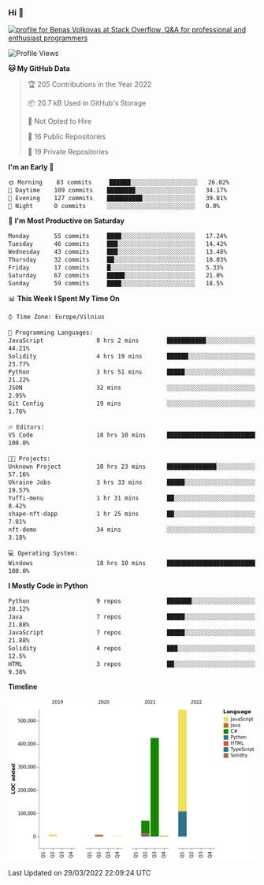 ### Hi 👋
<a href="https://stackoverflow.com/users/14954249/benas-volkovas"><img src="https://stackoverflow.com/users/flair/14954249.png?theme=dark" width="208" height="58" alt="profile for Benas Volkovas at Stack Overflow, Q&amp;A for professional and enthusiast programmers" title="profile for Benas Volkovas at Stack Overflow, Q&amp;A for professional and enthusiast programmers"></a>

<!--START_SECTION:waka-->
![Profile Views](http://img.shields.io/badge/Profile%20Views-0-blue)

**🐱 My GitHub Data** 

> 🏆 205 Contributions in the Year 2022
 > 
> 📦 20.7 kB Used in GitHub's Storage 
 > 
> 🚫 Not Opted to Hire
 > 
> 📜 16 Public Repositories 
 > 
> 🔑 19 Private Repositories  
 > 
**I'm an Early 🐤** 

```text
🌞 Morning    83 commits     ██████░░░░░░░░░░░░░░░░░░░   26.02% 
🌆 Daytime    109 commits    ████████░░░░░░░░░░░░░░░░░   34.17% 
🌃 Evening    127 commits    ██████████░░░░░░░░░░░░░░░   39.81% 
🌙 Night      0 commits      ░░░░░░░░░░░░░░░░░░░░░░░░░   0.0%

```
📅 **I'm Most Productive on Saturday** 

```text
Monday       55 commits     ████░░░░░░░░░░░░░░░░░░░░░   17.24% 
Tuesday      46 commits     ███░░░░░░░░░░░░░░░░░░░░░░   14.42% 
Wednesday    43 commits     ███░░░░░░░░░░░░░░░░░░░░░░   13.48% 
Thursday     32 commits     ██░░░░░░░░░░░░░░░░░░░░░░░   10.03% 
Friday       17 commits     █░░░░░░░░░░░░░░░░░░░░░░░░   5.33% 
Saturday     67 commits     █████░░░░░░░░░░░░░░░░░░░░   21.0% 
Sunday       59 commits     ████░░░░░░░░░░░░░░░░░░░░░   18.5%

```


📊 **This Week I Spent My Time On** 

```text
⌚︎ Time Zone: Europe/Vilnius

💬 Programming Languages: 
JavaScript               8 hrs 2 mins        ███████████░░░░░░░░░░░░░░   44.21% 
Solidity                 4 hrs 19 mins       ██████░░░░░░░░░░░░░░░░░░░   23.77% 
Python                   3 hrs 51 mins       █████░░░░░░░░░░░░░░░░░░░░   21.22% 
JSON                     32 mins             ░░░░░░░░░░░░░░░░░░░░░░░░░   2.95% 
Git Config               19 mins             ░░░░░░░░░░░░░░░░░░░░░░░░░   1.76%

🔥 Editors: 
VS Code                  18 hrs 10 mins      █████████████████████████   100.0%

🐱‍💻 Projects: 
Unknown Project          10 hrs 23 mins      ██████████████░░░░░░░░░░░   57.16% 
Ukraine Jobs             3 hrs 33 mins       █████░░░░░░░░░░░░░░░░░░░░   19.57% 
Yuffi-menu               1 hr 31 mins        ██░░░░░░░░░░░░░░░░░░░░░░░   8.42% 
shape-nft-dapp           1 hr 25 mins        ██░░░░░░░░░░░░░░░░░░░░░░░   7.81% 
nft-demo                 34 mins             ░░░░░░░░░░░░░░░░░░░░░░░░░   3.18%

💻 Operating System: 
Windows                  18 hrs 10 mins      █████████████████████████   100.0%

```

**I Mostly Code in Python** 

```text
Python                   9 repos             ███████░░░░░░░░░░░░░░░░░░   28.12% 
Java                     7 repos             █████░░░░░░░░░░░░░░░░░░░░   21.88% 
JavaScript               7 repos             █████░░░░░░░░░░░░░░░░░░░░   21.88% 
Solidity                 4 repos             ███░░░░░░░░░░░░░░░░░░░░░░   12.5% 
HTML                     3 repos             ██░░░░░░░░░░░░░░░░░░░░░░░   9.38%

```


**Timeline**

![Chart not found](https://raw.githubusercontent.com/BenasVolkovas/BenasVolkovas/main/charts/bar_graph.png) 


 Last Updated on 29/03/2022 22:09:24 UTC
<!--END_SECTION:waka-->
